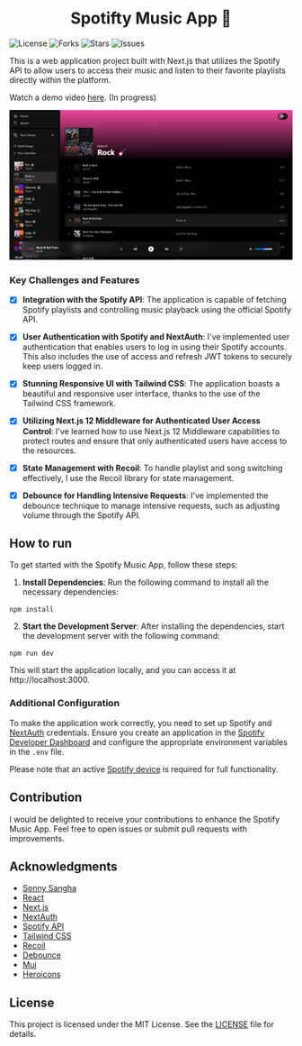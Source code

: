 <h1 align="center">Spotifty Music App 🎵</h1>

![License](https://img.shields.io/github/license/EduardoAlbert/spotify-music-app)
![Forks](https://img.shields.io/github/forks/EduardoAlbert/spotify-music-app)
![Stars](https://img.shields.io/github/stars/EduardoAlbert/spotify-music-app)
![Issues](https://img.shields.io/github/issues/EduardoAlbert/spotify-music-app)

This is a web application project built with Next.js that utilizes the Spotify API to allow users to access their music and listen to their favorite playlists directly within the platform.

Watch a demo video [here](https://www.youtube.com/). (In progress)

[![Screenshot](public/screenshot.png)](https://www.youtube.com/)

### Key Challenges and Features

-   [x] **Integration with the Spotify API**: The application is capable of fetching Spotify playlists and controlling music playback using the official Spotify API.

-   [x] **User Authentication with Spotify and NextAuth**: I've implemented user authentication that enables users to log in using their Spotify accounts. This also includes the use of access and refresh JWT tokens to securely keep users logged in.

-   [x] **Stunning Responsive UI with Tailwind CSS**: The application boasts a beautiful and responsive user interface, thanks to the use of the Tailwind CSS framework.

-   [x] **Utilizing Next.js 12 Middleware for Authenticated User Access Control**: I've learned how to use Next.js 12 Middleware capabilities to protect routes and ensure that only authenticated users have access to the resources.

-   [x] **State Management with Recoil**: To handle playlist and song switching effectively, I use the Recoil library for state management.

-   [x] **Debounce for Handling Intensive Requests**: I've implemented the debounce technique to manage intensive requests, such as adjusting volume through the Spotify API.

## How to run

To get started with the Spotify Music App, follow these steps:

1. **Install Dependencies**: Run the following command to install all the necessary dependencies:

```shell
npm install
```

2. **Start the Development Server**: After installing the dependencies, start the development server with the following command:

```shell
npm run dev
```

This will start the application locally, and you can access it at http://localhost:3000.

### Additional Configuration

To make the application work correctly, you need to set up Spotify and [NextAuth](https://next-auth.js.org/configuration/options) credentials. Ensure you create an application in the [Spotify Developer Dashboard](https://developer.spotify.com/dashboard) and configure the appropriate environment variables in the `.env` file.

Please note that an active [Spotify device](https://www.spotify.com/) is required for full functionality.

## Contribution

I would be delighted to receive your contributions to enhance the Spotify Music App. Feel free to open issues or submit pull requests with improvements.

## Acknowledgments

-   [Sonny Sangha](https://github.com/sonnysangha)
-   [React](https://reactjs.org/)
-   [Next.js](https://nextjs.org/)
-   [NextAuth](https://next-auth.js.org/)
-   [Spotify API](https://developer.spotify.com/documentation/web-api/)
-   [Tailwind CSS](https://tailwindcss.com/)
-   [Recoil](https://recoiljs.org/)
-   [Debounce](https://www.npmjs.com/package/debounce)
-   [Mui](https://mui.com/)
-   [Heroicons](https://heroicons.com/)

## License

This project is licensed under the MIT License. See the [LICENSE](LICENSE) file for details.
